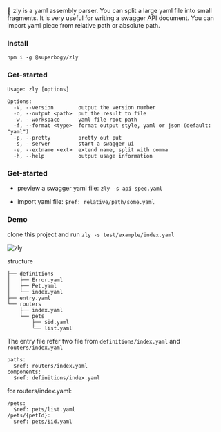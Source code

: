 :dango: zly is a yaml assembly parser. You can split a large yaml file into small fragments.
It is very useful for writing a swagger API document. 
You can import yaml piece from relative path or absolute path.


### Install 

`npm i -g @superbogy/zly`

### Get-started



```
Usage: zly [options]

Options:
  -V, --version        output the version number
  -o, --output <path>  put the result to file
  -w, --workspace      yaml file root path
  -f, --format <type>  format output style, yaml or json (default: "yaml")
  -p, --pretty         pretty out put
  -s, --server         start a swagger ui
  -e, --extname <ext>  extend name, split with comma
  -h, --help           output usage information
 ```
 
 ### Get-started

- preview a swagger yaml file: `zly -s api-spec.yaml`

- import yaml file: `$ref: relative/path/some.yaml`

### Demo

clone this project and run `zly -s test/example/index.yaml`

![zly](https://user-images.githubusercontent.com/6630736/74917614-bca7c200-5402-11ea-8dd5-655e375da546.gif)

structure

```
├── definitions
│   ├── Error.yaml
│   ├── Pet.yaml
│   └── index.yaml
├── entry.yaml
└── routers
    ├── index.yaml
    └── pets
        ├── $id.yaml
        └── list.yaml
```
The entry file refer two file from `definitions/index.yaml` and `routers/index.yaml`

```
paths:
  $ref: routers/index.yaml
components:
  $ref: definitions/index.yaml
```
for routers/index.yaml:

```
/pets:
  $ref: pets/list.yaml
/pets/{petId}:
  $ref: pets/$id.yaml

```

